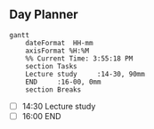 ## Day Planner
```mermaid
gantt
    dateFormat  HH-mm
    axisFormat %H:%M
    %% Current Time: 3:55:18 PM
    section Tasks
    Lecture study     :14-30, 90mm
    END     :16-00, 0mm
    section Breaks

```

- [ ] 14:30 Lecture study
- [ ] 16:00 END